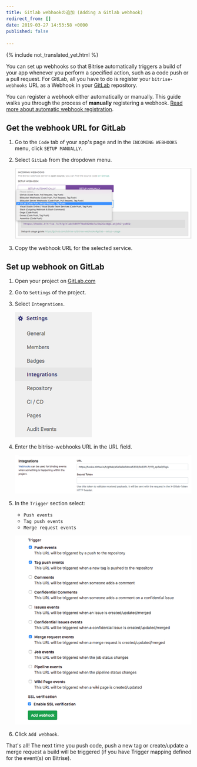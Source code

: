```yaml
---
title: Gitlab webhookの追加 (Adding a Gitlab webhook)
redirect_from: []
date: 2019-03-27 14:53:58 +0000
published: false

---
```

{% include not_translated_yet.html %}

You can set up webhooks so that Bitrise automatically triggers a build of your app whenever you perform a specified action, such as a code push or a pull request. For GitLab, all you have to do is register your `bitrise-webhooks` URL as a Webhook in your [GitLab](https://www.gitlab.com) repository.

You can register a webhook either automatically or manually. This guide walks you through the process of **manually** registering a webhook. [Read more about automatic webhook registration](/webhooks/index#setting-up-incoming-webhooks-automatically).

## Get the webhook URL for GitLab

1. Go to the `Code` tab of your app's page and in the `INCOMING WEBHOOKS` menu, click `SETUP MANUALLY`.
2. Select `GitLab` from the dropdown menu.

   ![Screenshot](/img/bitrise-gitlab-webhook.png)
3. Copy the webhook URL for the selected service.

## Set up webhook on GitLab

1. Open your project on [GitLab.com](https://www.gitlab.com)
2. Go to `Settings` of the project.
3. Select `Integrations`.

   ![Screenshot](/img/webhooks/integrations-gitlab.png)
4. Enter the bitrise-webhooks URL in the URL field.

   ![Screenshot](/img/webhooks/gitlab-webhook-url.png)
5. In the `Trigger` section select:
   * `Push events`
   * `Tag push events`
   * `Merge request events`

   ![Screenshot](/img/webhooks/gitlab-webhook-events.png)
6. Click `Add webhook`.

That's all! The next time you push code, push a new tag or create/update a merge request a build will be triggered (if you have Trigger mapping defined for the event(s) on Bitrise).